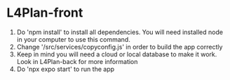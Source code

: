# L4Plan-front

1) Do 'npm install' to install all dependencies. You will need installed node in your computer to use this command.
2) Change '/src/services/copyconfig.js' in order to build the app correctly
3) Keep in mind you will need a cloud or local database to make it work. Look in L4Plan-back for more information
4) Do 'npx expo start' to run the app
